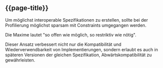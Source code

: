 ## {{page-title}}

Um möglichst interoperable Spezifikationen zu erstellen, sollte bei der Profilierung möglichst sparsam mit Constraints umgegangen werden.

Die Maxime lautet "so offen wie möglich, so restriktiv wie nötig".

Dieser Ansatz verbessert nicht nur die Kompatibilität und Wiederverwendbarkeit von Implementierungen, sondern erlaubt es auch in späteren Versionen der gleichen Spezifikation, Abwärtskompatibilität zu gewährleisten.

